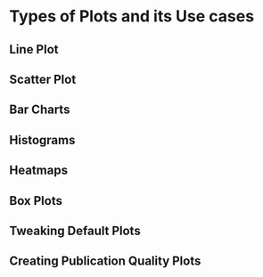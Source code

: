 # Types of Plots and its Use cases

## Line Plot
## Scatter Plot
## Bar Charts
## Histograms
## Heatmaps
## Box Plots
## Tweaking Default Plots
## Creating Publication Quality Plots